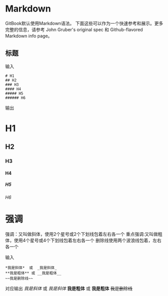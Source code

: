 # Markdown

GitBook默认使用Markdown语法。
下面这些可以作为一个快速参考和展示。更多完整的信息，请参考 John Gruber's original spec 和 Github-flavored Markdown info page。

## 标题
输入
```
# H1
## H2
### H3
#### H4
##### H5
###### H6
```
输出

# H1
## H2
### H3
#### H4
##### H5
###### H6


# 强调

强调：又叫做斜体，使用2个星号或2个下划线包着左右各一个
重点强调:又叫做粗体，使用4个星号或4个下划线包着左右各一个
删除线使用两个波浪线包着，左右各一个

输入
```
*我是斜体*  或  _我是斜体_
**我是粗体** 或 __我是粗体__
~~我是删除线~~
```

对应输出
*我是斜体*  或  _我是斜体_
**我是粗体** 或 __我是粗体__
~~我是删除线~~


